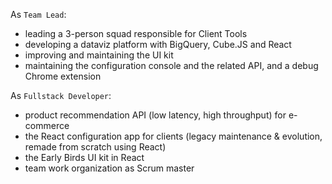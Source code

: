 As `Team Lead`:

- leading a 3-person squad responsible for Client Tools
- developing a dataviz platform with BigQuery, Cube.JS and React
- improving and maintaining the UI kit
- maintaining the configuration console and the related API, and a debug Chrome extension

As `Fullstack Developer`:

- product recommendation API (low latency, high throughput) for e-commerce
- the React configuration app for clients (legacy maintenance & evolution, remade from scratch using React)
- the Early Birds UI kit in React
- team work organization as Scrum master
